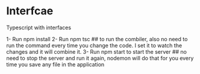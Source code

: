 # Interfcae

Typescript with interfaces

1- Run npm install
2- Run npm tsc ## to run the combiler, also no need to run the command every time you change the code. I set it to watch the changes and it will combine it.
3- Run npm start to start the server ## no need to stop the server and run it again, nodemon will do that for you every time you save any file in the application
